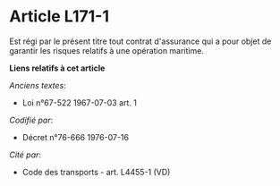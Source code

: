 # Article L171-1

Est régi par le présent titre tout contrat d'assurance qui a pour objet de garantir les risques relatifs à une opération
maritime.

**Liens relatifs à cet article**

_Anciens textes_:

  - Loi n°67-522 1967-07-03 art. 1

_Codifié par_:

  - Décret n°76-666 1976-07-16

_Cité par_:

  - Code des transports - art. L4455-1 (VD)

